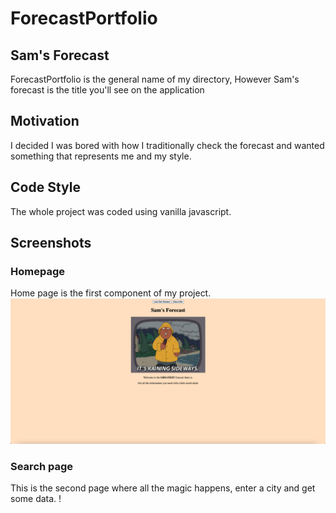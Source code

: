 # ForecastPortfolio
## Sam's Forecast

ForecastPortfolio is the general name of my directory, However Sam's forecast is the title you'll see on the application

## Motivation

I decided I was bored with how I traditionally check the forecast and wanted something that represents me and my style.

## Code Style

The whole project was coded using vanilla javascript.

## Screenshots

### Homepage
Home page is the first component of my project.
![Homepage](https://github.com/SamuelBAlba/ForecastPortfolio/blob/main/assets/homePage.png)

### Search page
This is the second page where all the magic happens, enter a city and get some data.
!


